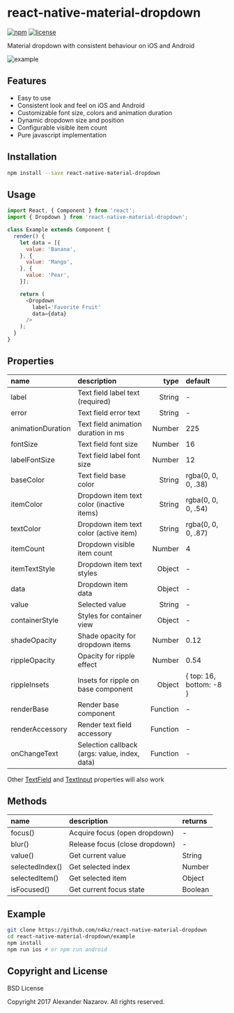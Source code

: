 [npm-badge]: https://img.shields.io/npm/v/react-native-material-dropdown.svg?colorB=ff6d00
[npm-url]: https://npmjs.com/package/react-native-material-dropdown
[license-badge]: https://img.shields.io/npm/l/react-native-material-dropdown.svg?colorB=448aff
[license-url]: https://raw.githubusercontent.com/n4kz/react-native-material-dropdown/master/license.txt
[example-url]: https://user-images.githubusercontent.com/2055622/27727487-591a807a-5d87-11e7-89f6-f31a442db0c6.gif
[textinput]: https://facebook.github.io/react-native/docs/textinput.html#props
[textfield]: https://github.com/n4kz/react-native-material-textfield#properties

# react-native-material-dropdown

[![npm][npm-badge]][npm-url]
[![license][license-badge]][license-url]

Material dropdown with consistent behaviour on iOS and Android

![example][example-url]

## Features

* Easy to use
* Consistent look and feel on iOS and Android
* Customizable font size, colors and animation duration
* Dynamic dropdown size and position
* Configurable visible item count
* Pure javascript implementation

## Installation

```bash
npm install --save react-native-material-dropdown
```

## Usage

```javascript
import React, { Component } from 'react';
import { Dropdown } from 'react-native-material-dropdown';

class Example extends Component {
  render() {
    let data = [{
      value: 'Banana',
    }, {
      value: 'Mango',
    }, {
      value: 'Pear',
    }];

    return (
      <Dropdown
        label='Favorite Fruit'
        data={data}
      />
    );
  }
}
```

## Properties

 name              | description                                   | type     | default
:----------------- |:--------------------------------------------- | --------:|:------------------
 label             | Text field label text (required)              |   String | -
 error             | Text field error text                         |   String | -
 animationDuration | Text field animation duration in ms           |   Number | 225
 fontSize          | Text field font size                          |   Number | 16
 labelFontSize     | Text field label font size                    |   Number | 12
 baseColor         | Text field base color                         |   String | rgba(0, 0, 0, .38)
 itemColor         | Dropdown item text color (inactive items)     |   String | rgba(0, 0, 0, .54)
 textColor         | Dropdown item text color (active item)        |   String | rgba(0, 0, 0, .87)
 itemCount         | Dropdown visible item count                   |   Number | 4
 itemTextStyle     | Dropdown item text styles                     |   Object | -
 data              | Dropdown item data                            |   Object | -
 value             | Selected value                                |   String | -
 containerStyle    | Styles for container view                     |   Object | -
 shadeOpacity      | Shade opacity for dropdown items              |   Number | 0.12
 rippleOpacity     | Opacity for ripple effect                     |   Number | 0.54
 rippleInsets      | Insets for ripple on base component           |   Object | { top: 16, bottom: -8 }
 renderBase        | Render base component                         | Function | -
 renderAccessory   | Render text field accessory                   | Function | -
 onChangeText      | Selection callback (args: value, index, data) | Function | -

Other [TextField][textfield] and [TextInput][textinput] properties will also work

## Methods

 name            | description                    | returns
:--------------- |:------------------------------ |:--------
 focus()         | Acquire focus (open dropdown)  | -
 blur()          | Release focus (close dropdown) | -
 value()         | Get current value              | String
 selectedIndex() | Get selected index             | Number
 selectedItem()  | Get selected item              | Object
 isFocused()     | Get current focus state        | Boolean

## Example

```bash
git clone https://github.com/n4kz/react-native-material-dropdown
cd react-native-material-dropdown/example
npm install
npm run ios # or npm run android
```

## Copyright and License

BSD License

Copyright 2017 Alexander Nazarov. All rights reserved.
